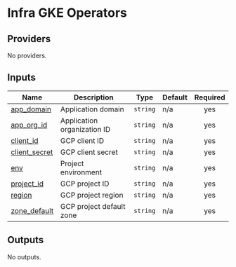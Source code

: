 # Infra GKE Operators

<!-- BEGINNING OF PRE-COMMIT-TERRAFORM DOCS HOOK -->
## Providers

No providers.

## Inputs

| Name | Description | Type | Default | Required |
|------|-------------|------|---------|:--------:|
| <a name="input_app_domain"></a> [app\_domain](#input\_app\_domain) | Application domain | `string` | n/a | yes |
| <a name="input_app_org_id"></a> [app\_org\_id](#input\_app\_org\_id) | Application organization ID | `string` | n/a | yes |
| <a name="input_client_id"></a> [client\_id](#input\_client\_id) | GCP client ID | `string` | n/a | yes |
| <a name="input_client_secret"></a> [client\_secret](#input\_client\_secret) | GCP client secret | `string` | n/a | yes |
| <a name="input_env"></a> [env](#input\_env) | Project environment | `string` | n/a | yes |
| <a name="input_project_id"></a> [project\_id](#input\_project\_id) | GCP project ID | `string` | n/a | yes |
| <a name="input_region"></a> [region](#input\_region) | GCP project region | `string` | n/a | yes |
| <a name="input_zone_default"></a> [zone\_default](#input\_zone\_default) | GCP project default zone | `string` | n/a | yes |

## Outputs

No outputs.
<!-- END OF PRE-COMMIT-TERRAFORM DOCS HOOK -->
